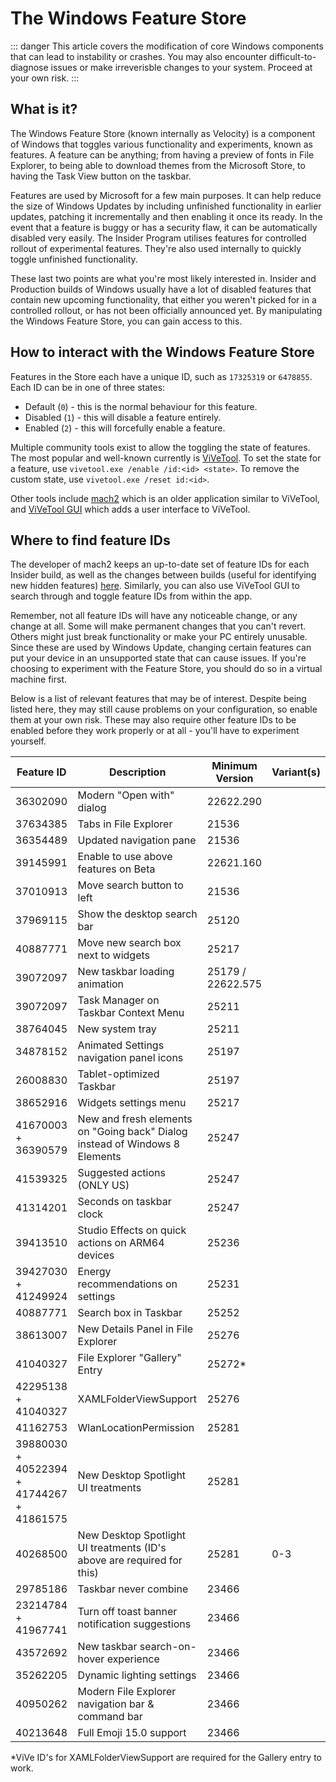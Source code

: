 # The Windows Feature Store

::: danger
This article covers the modification of core Windows components that can lead to instability or crashes. You may also encounter difficult-to-diagnose issues or make irreverisble changes to your system. Proceed at your own risk.
:::

## What is it?

The Windows Feature Store (known internally as Velocity) is a component of Windows that toggles various functionality and experiments, known as features. A feature can be anything; from having a preview of fonts in File Explorer, to being able to download themes from the Microsoft Store, to having the Task View button on the taskbar.

Features are used by Microsoft for a few main purposes. It can help reduce the size of Windows Updates by including unfinished functionality in earlier updates, patching it incrementally and then enabling it once its ready. In the event that a feature is buggy or has a security flaw, it can be automatically disabled very easily. The Insider Program utilises features for controlled rollout of experimental features. They're also used internally to quickly toggle unfinished functionality.

These last two points are what you're most likely interested in. Insider and Production builds of Windows usually have a lot of disabled features that contain new upcoming functionality, that either you weren't picked for in a controlled rollout, or has not been officially announced yet. By manipulating the Windows Feature Store, you can gain access to this.

## How to interact with the Windows Feature Store

Features in the Store each have a unique ID, such as `17325319` or `6478855`. Each ID can be in one of three states:

 - Default (`0`) - this is the normal behaviour for this feature.
 - Disabled (`1`) - this will disable a feature entirely.
 - Enabled (`2`) - this will forcefully enable a feature.
  
Multiple community tools exist to allow the toggling the state of features. The most popular and well-known currently is [ViVeTool](https://github.com/thebookisclosed/ViVe). To set the state for a feature, use `vivetool.exe /enable /id:<id> <state>`. To remove the custom state, use `vivetool.exe /reset id:<id>`.

Other tools include [mach2](https://github.com/riverar/mach2) which is an older application similar to ViVeTool, and [ViVeTool GUI](https://github.com/PeterStrick/vivetool-gui) which adds a user interface to ViVeTool.

## Where to find feature IDs

The developer of mach2 keeps an up-to-date set of feature IDs for each Insider build, as well as the changes between builds (useful for identifying new hidden features) [here](https://github.com/riverar/mach2/tree/master/features). Similarly, you can also use ViVeTool GUI to search through and toggle feature IDs from within the app.

Remember, not all feature IDs will have any noticeable change, or any change at all. Some will make permanent changes that you can't revert. Others might just break functionality or make your PC entirely unusable. Since these are used by Windows Update, changing certain features can put your device in an unsupported state that can cause issues. If you're choosing to experiment with the Feature Store, you should do so in a virtual machine first.

Below is a list of relevant features that may be of interest. Despite being listed here, they may still cause problems on your configuration, so enable them at your own risk. These may also require other feature IDs to be enabled before they work properly or at all - you'll have to experiment yourself.

| Feature ID                                | Description                                                            | Minimum Version       | Variant(s) |
| ----------------------------------------- | ---------------------------------------------------------------------- | --------------------- | ---------- |
| 36302090                                  | Modern "Open with" dialog                                              | 22622.290             |
| 37634385                                  | Tabs in File Explorer                                                  | 21536                 |
| 36354489                                  | Updated navigation pane                                                | 21536                 |
| 39145991                                  | Enable to use above features on Beta                                   | 22621.160             |
| 37010913                                  | Move search button to left                                             | 21536                 |
| 37969115                                  | Show the desktop search bar                                            | 25120                 |
| 40887771                                  | Move new search box next to widgets                                    | 25217                 |
| 39072097                                  | New taskbar loading animation                                          | 25179 / 22622.575     |
| 39072097                                  | Task Manager on Taskbar Context Menu                                   | 25211                |
| 38764045                                  | New system tray                                                        | 25211                 |
| 34878152                                  | Animated Settings navigation panel icons                               | 25197                 |
| 26008830                                  | Tablet-optimized Taskbar                                               | 25197                 |
| 38652916                                  | Widgets settings menu                                                       | 25217            |
| 41670003 + 36390579                       | New and fresh elements on "Going back" Dialog instead of Windows 8 Elements | 25247            |
| 41539325                                  | Suggested actions (ONLY US)                                                 | 25247            |
| 41314201                                  | Seconds on taskbar clock                                                    | 25247            |
| 39413510                                  | Studio Effects on quick actions on ARM64 devices                            | 25236            |
| 39427030 + 41249924                       | Energy recommendations on settings                                          | 25231            |
| 40887771                                  | Search box in Taskbar                                                       | 25252            |
| 38613007                                  | New Details Panel in File Explorer                                          | 25276            |
| 41040327                                  | File Explorer "Gallery" Entry                                               | 25272*           |
| 42295138 + 41040327                       | XAMLFolderViewSupport                                                       | 25276            |
| 41162753                                  | WlanLocationPermission                                                      | 25281            |
| 39880030 + 40522394 + 41744267 + 41861575 | New Desktop Spotlight UI treatments                                         | 25281            |
| 40268500                                  | New Desktop Spotlight UI treatments (ID's above are required for this)      | 25281            | 0-3        |
| 29785186                                  | Taskbar never combine                                                       | 23466            |
| 23214784 + 41967741                       | Turn off toast banner notification suggestions                              | 23466            |
| 43572692                                  | New taskbar search-on-hover experience                                      | 23466            |
| 35262205                                  | Dynamic lighting settings                                                   | 23466            |
| 40950262                                  | Modern File Explorer navigation bar & command bar                           | 23466            |
| 40213648                                  | Full Emoji 15.0 support                                                     | 23466            |

*ViVe ID's for XAMLFolderViewSupport are required for the Gallery entry to work.
